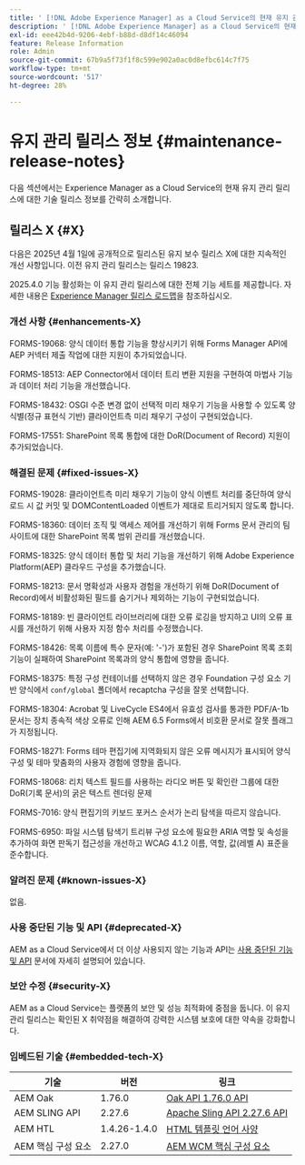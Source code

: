 ```yaml
---
title: ' [!DNL Adobe Experience Manager] as a Cloud Service의 현재 유지 관리 릴리스 정보입니다.'
description: ' [!DNL Adobe Experience Manager] as a Cloud Service의 현재 유지 관리 릴리스 정보입니다.'
exl-id: eee42b4d-9206-4ebf-b88d-d8df14c46094
feature: Release Information
role: Admin
source-git-commit: 67b9a5f73f1f8c599e902a0ac0d8efbc614c7f75
workflow-type: tm+mt
source-wordcount: '517'
ht-degree: 28%

---
```



# 유지 관리 릴리스 정보 {#maintenance-release-notes}

다음 섹션에서는 Experience Manager as a Cloud Service의 현재 유지 관리 릴리스에 대한 기술 릴리스 정보를 간략히 소개합니다.

## 릴리스 X {#X}

다음은 2025년 4월 1일에 공개적으로 릴리스된 유지 보수 릴리스 X에 대한 지속적인 개선 사항입니다. 이전 유지 관리 릴리스는 릴리스 19823.

2025.4.0 기능 활성화는 이 유지 관리 릴리스에 대한 전체 기능 세트를 제공합니다. 자세한 내용은 [Experience Manager 릴리스 로드맵](https://experienceleague.adobe.com/ko/docs/experience-manager-release-information/aem-release-updates/update-releases-roadmap)을 참조하십시오.

### 개선 사항 {#enhancements-X}

FORMS-19068: 양식 데이터 통합 기능을 향상시키기 위해 Forms Manager API에 AEP 커넥터 제출 작업에 대한 지원이 추가되었습니다.

FORMS-18513: AEP Connector에서 데이터 트리 변환 지원을 구현하여 마법사 기능과 데이터 처리 기능을 개선했습니다.

FORMS-18432: OSGI 수준 변경 없이 선택적 미리 채우기 기능을 사용할 수 있도록 양식별(정규 표현식 기반) 클라이언트측 미리 채우기 구성이 구현되었습니다.

FORMS-17551: SharePoint 목록 통합에 대한 DoR(Document of Record) 지원이 추가되었습니다.

### 해결된 문제 {#fixed-issues-X}

FORMS-19028: 클라이언트측 미리 채우기 기능이 양식 이벤트 처리를 중단하여 양식 로드 시 값 커밋 및 DOMContentLoaded 이벤트가 제대로 트리거되지 않도록 합니다.

FORMS-18360: 데이터 조직 및 액세스 제어를 개선하기 위해 Forms 문서 관리의 팀 사이트에 대한 SharePoint 목록 범위 관리를 개선했습니다.

FORMS-18325: 양식 데이터 통합 및 처리 기능을 개선하기 위해 Adobe Experience Platform(AEP) 클라우드 구성을 추가했습니다.

FORMS-18213: 문서 명확성과 사용자 경험을 개선하기 위해 DoR(Document of Record)에서 비활성화된 필드를 숨기거나 제외하는 기능이 구현되었습니다.

FORMS-18189: 빈 클라이언트 라이브러리에 대한 오류 로깅을 방지하고 UI의 오류 표시를 개선하기 위해 사용자 지정 함수 처리를 수정했습니다.

FORMS-18426: 목록 이름에 특수 문자(예: &#39;-&#39;)가 포함된 경우 SharePoint 목록 조회 기능이 실패하여 SharePoint 목록과의 양식 통합에 영향을 줍니다.

FORMS-18375: 특정 구성 컨테이너를 선택하지 않은 경우 Foundation 구성 요소 기반 양식에서 `conf/global` 폴더에서 recaptcha 구성을 잘못 선택합니다.

FORMS-18304: Acrobat 및 LiveCycle ES4에서 유효성 검사를 통과한 PDF/A-1b 문서는 장치 종속적 색상 오류로 인해 AEM 6.5 Forms에서 비호환 문서로 잘못 플래그가 지정됩니다.

FORMS-18271: Forms 테마 편집기에 지역화되지 않은 오류 메시지가 표시되어 양식 구성 및 테마 맞춤화의 사용자 경험에 영향을 줍니다.

FORMS-18068: 리치 텍스트 필드를 사용하는 라디오 버튼 및 확인란 그룹에 대한 DoR(기록 문서)의 굵은 텍스트 렌더링 문제

FORMS-7016: 양식 편집기의 키보드 포커스 순서가 논리 탐색을 따르지 않습니다.

FORMS-6950: 파일 시스템 탐색기 트리뷰 구성 요소에 필요한 ARIA 역할 및 속성을 추가하여 화면 판독기 접근성을 개선하고 WCAG 4.1.2 이름, 역할, 값(레벨 A) 표준을 준수합니다.

### 알려진 문제 {#known-issues-X}

없음.

### 사용 중단된 기능 및 API {#deprecated-X}

AEM as a Cloud Service에서 더 이상 사용되지 않는 기능과 API는 [사용 중단된 기능 및 API](/help/release-notes/deprecated-removed-features.md) 문서에 자세히 설명되어 있습니다.

### 보안 수정 {#security-X}

AEM as a Cloud Service는 플랫폼의 보안 및 성능 최적화에 중점을 둡니다. 이 유지 관리 릴리스는 확인된 X 취약점을 해결하여 강력한 시스템 보호에 대한 약속을 강화합니다.

### 임베드된 기술 {#embedded-tech-X}

| 기술 | 버전 | 링크 |
|---|---|---|
| AEM Oak | 1.76.0 | [Oak API 1.76.0 API](https://www.javadoc.io/doc/org.apache.jackrabbit/oak-api/1.76.0/index.html) |
| AEM SLING API | 2.27.6 | [Apache Sling API 2.27.6 API](https://www.javadoc.io/doc/org.apache.sling/org.apache.sling.api/latest/index.html) |
| AEM HTL | 1.4.26-1.4.0 | [HTML 템플릿 언어 사양](https://github.com/adobe/htl-spec) |
| AEM 핵심 구성 요소 | 2.27.0 | [AEM WCM 핵심 구성 요소](https://github.com/adobe/aem-core-wcm-components) |

